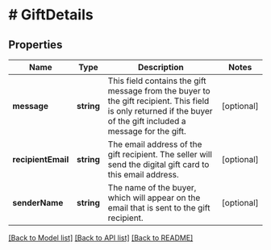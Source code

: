# # GiftDetails

## Properties

Name | Type | Description | Notes
------------ | ------------- | ------------- | -------------
**message** | **string** | This field contains the gift message from the buyer to the gift recipient. This field is only returned if the buyer of the gift included a message for the gift. | [optional] 
**recipientEmail** | **string** | The email address of the gift recipient. The seller will send the digital gift card to this email address. | [optional] 
**senderName** | **string** | The name of the buyer, which will appear on the email that is sent to the gift recipient. | [optional] 

[[Back to Model list]](../../README.md#documentation-for-models) [[Back to API list]](../../README.md#documentation-for-api-endpoints) [[Back to README]](../../README.md)


